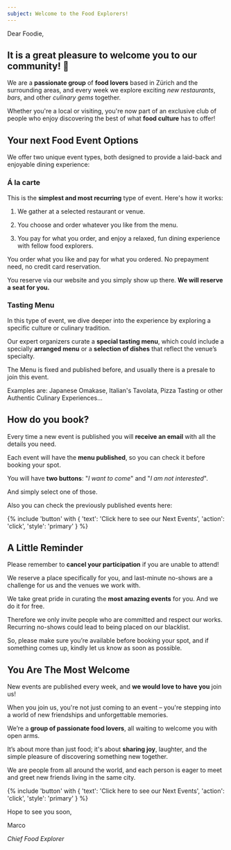 ```yaml
---
subject: Welcome to the Food Explorers!
---
```


Dear Foodie, 

## It is a great pleasure to **welcome you to our community**! 🎉

We are a **passionate group** of **food lovers** based in Zürich and the surrounding areas, and every week we explore exciting *new restaurants*, *bars*, and other *culinary gems* together. 

Whether you're a local or visiting, you're now part of an exclusive club of people who enjoy discovering the best of what **food culture** has to offer!


## Your next Food Event Options

We offer two unique event types, both designed to provide a laid-back and enjoyable dining experience:

### Á la carte

This is the **simplest and most recurring** type of event. Here's how it works:

1. We gather at a selected restaurant or venue.

2. You choose and order whatever you like from the menu.

3. You pay for what you order, and enjoy a relaxed, fun dining experience with fellow food explorers.

You order what you like and pay for what you ordered. No prepayment need, no credit card reservation. 

You reserve via our website and you simply show up there. **We will reserve a seat for you.**

### Tasting Menu

In this type of event, we dive deeper into the experience by exploring a specific culture or culinary tradition.

Our expert organizers curate a **special tasting menu**, which could include a specially **arranged menu** or a **selection of dishes** that reflect the venue’s specialty.

The Menu is fixed and published before, and usually there is a presale to join this event.

Examples are: Japanese Omakase, Italian's Tavolata, Pizza Tasting or other Authentic Culinary Experiences...

## How do you book?

Every time a new event is published you will **receive an email** with all the details you need. 

Each event will have the **menu published**, so you can check it before booking your spot.

You will have **two buttons**: "_I want to come_" and "_I am not interested_". 

And simply select one of those.

Also you can check the previously published events here:

{% include 'button' with { 'text': 'Click here to see our Next Events', 'action': 'click', 'style': 'primary' } %}

## A Little Reminder

Please remember to **cancel your participation** if you are unable to attend! 

We reserve a place specifically for you, and last-minute no-shows are a challenge for us and the venues we work with. 

We take great pride in curating the **most amazing events** for you. And we do it for free.

Therefore we only invite people who are committed and respect our works. Recurring no-shows could lead to being placed on our blacklist.

So, please make sure you’re available before booking your spot, and if something comes up, kindly let us know as soon as possible. 

## You Are The Most Welcome

New events are published every week, and **we would love to have you** join us!

When you join us, you're not just coming to an event – you're stepping into a world of new friendships and unforgettable memories. 

We’re a **group of passionate food lovers**, all waiting to welcome you with open arms. 

It’s about more than just food; it's about **sharing joy**, laughter, and the simple pleasure of discovering something new together. 

We are people from all around the world, and each person is eager to meet and greet new friends living in the same city.

{% include 'button' with { 'text': 'Click here to see our Next Events', 'action': 'click', 'style': 'primary' } %}

Hope to see you soon,

Marco

_Chief Food Explorer_